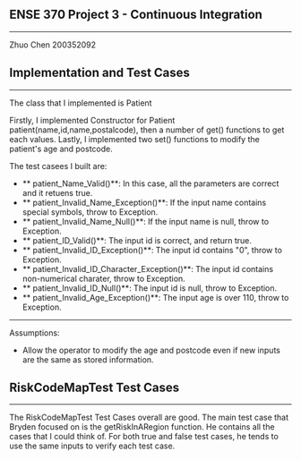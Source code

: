 ## ENSE 370 Project 3 - Continuous Integration
---
Zhuo Chen 200352092

## Implementation and Test Cases
---
The class that I implemented is Patient

Firstly, I implemented Constructor for Patient patient(name,id,name,postalcode), then a number of get() functions to get each values. Lastly, I implemented two set() functions to modify the patient's age and postcode. 

The test casees I built are:
- ** patient_Name_Valid()**: In this case, all the parameters are correct and it retuens true.
- ** patient_Invalid_Name_Exception()**: If the input name contains special symbols, throw to Exception.
- ** patient_Invalid_Name_Null()**: If the input name is null, throw to Exception.
- ** patient_ID_Valid()**: The input id is correct, and return true.
- ** patient_Invalid_ID_Exception()**: The input id contains "0", throw to Exception.
- ** patient_Invalid_ID_Character_Exception()**: The input id contains non-numerical charater, throw to Exception.
- ** patient_Invalid_ID_Null()**: The input id is null, throw to Exception.
- ** patient_Invalid_Age_Exception()**: The input age is over 110, throw to Exception.

---
Assumptions:
- Allow the operator to modify the age and postcode even if new inputs are the same as stored information.

## RiskCodeMapTest Test Cases
---
The RiskCodeMapTest Test Cases overall are good. The main test case that Bryden focused on is the getRiskInARegion function. He contains all the cases that I could think of. For both true and false test cases, he tends to use the same inputs to verify each test case. 